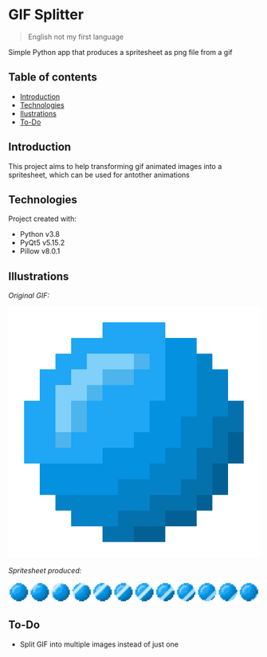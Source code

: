 # GIF Splitter
> English not my first language

Simple Python app that produces a spritesheet as png file from a gif

## Table of contents
* [Introduction](#introduction)
* [Technologies](#technologies)
* [Ilustrations](#illustrations)
* [To-Do](#to-do)

## Introduction
This project aims to help transforming gif animated images into a spritesheet, which can be used for antother animations

## Technologies
Project created with:
* Python v3.8
* PyQt5 v5.15.2
* Pillow v8.0.1

## Illustrations
*Original GIF:*

![GIF](./Resources/Blue-Orb.gif)

*Spritesheet produced:*

![Spritesheet](./Resources/Blue-Orb.png)

## To-Do
* Split GIF into multiple images instead of just one